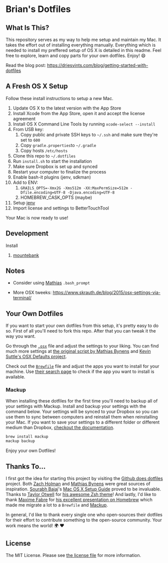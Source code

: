 # Brian's Dotfiles

## What Is This?

This repository serves as my way to help me setup and maintain my Mac. It takes the effort out of installing everything manually. Everything which is needed to install my preffered setup of OS X is detailed in this readme. Feel free to explore, learn and copy parts for your own dotfiles. Enjoy! :smile:

Read the blog post: https://driesvints.com/blog/getting-started-with-dotfiles

## A Fresh OS X Setup

Follow these install instructions to setup a new Mac.

1. Update OS X to the latest version with the App Store
1. Install Xcode from the App Store, open it and accept the license agreement
1. Install OS X Command Line Tools by running `xcode-select --install`
1. From USB key:
   1. Copy public and private SSH keys to `~/.ssh` and make sure they're set to `600`
   1. Copy `gradle.properties`to `~/.gradle`
   1. Copy hosts `/etc/hosts`
1. Clone this repo to `~/.dotfiles`
1. Run `install.sh` to start the installation
1. Make sure Dropbox is set up and synced
1. Restart your computer to finalize the process
1. Enable bash-it plugins (jenv, sdkman)
1. Add to ENV:
    1. `GRAILS_OPTS=-Xmx2G -Xms512m -XX:MaxPermSize=512m -Dfile.encoding=UTF-8 -Djava.encoding=UTF-8`
    1. HOMEBREW_CASK_OPTS (maybe)
1. Setup [jenv](http://www.jenv.be/)
1. Import license and settings to BetterTouchTool

Your Mac is now ready to use!

## Development

Install

1. [mountebank](http://www.mbtest.org/docs/install)


## Notes
* Consider using [Mathias](https://github.com/mathiasbynens/dotfiles) `.bash_prompt`

* More OSX tweeks: https://www.skrauth.de/blog/2015/osx-settings-via-terminal/


## Your Own Dotfiles

If you want to start your own dotfiles from this setup, it's pretty easy to do so. First of all you'll need to fork this repo. After that you can tweak it the way you want.

Go through the [`.osx`](./.osx) file and adjust the settings to your liking. You can find much more settings at [the original script by Mathias Bynens](https://github.com/mathiasbynens/dotfiles/blob/master/.osx) and [Kevin Suttle's OSX Defaults project](https://github.com/kevinSuttle/OSXDefaults).

Check out the [`Brewfile`](./Brewfile) file and adjust the apps you want to install for your machine. Use [their search page](https://caskroom.github.io/search) to check if the app you want to install is available.

### Mackup
When installing these dotfiles for the first time you'll need to backup all of your settings with Mackup. Install and backup your settings with the command below. Your settings will be synced to your Dropbox so you can use them to sync between computers and reinstall them when reinstalling your Mac. If you want to save your settings to a different folder or different medium than Dropbox, [checkout the documentation](https://github.com/lra/mackup#supported-storages).

```bash
brew install mackup
mackup backup
```


Enjoy your own Dotfiles!

## Thanks To...

I first got the idea for starting this project by visiting the [Github does dotfiles](https://dotfiles.github.io/) project. Both [Zach Holman](https://github.com/holman/dotfiles) and [Mathias Bynens](https://github.com/mathiasbynens/dotfiles) were great sources of inspiration. [Sourabh Bajaj](https://twitter.com/sb2nov/)'s [Mac OS X Setup Guide](http://sourabhbajaj.com/mac-setup/) proved to be invaluable. Thanks to [Taylor Otwell](https://twitter.com/taylorotwell) for [his awesome Zsh theme](https://github.com/taylorotwell/shell)! And lastly, I'd like to thank [Maxime Fabre](https://twitter.com/anahkiasen) for [his excellent presentation on Homebrew](https://speakerdeck.com/anahkiasen/a-storm-homebrewin) which made me migrate a lot to a `Brewfile` and [Mackup](https://github.com/lra/mackup).

In general, I'd like to thank every single one who open-sources their dotfiles for their effort to contribute something to the open-source community. Your work means the world! :earth_africa: :heart:

## License

The MIT License. Please see [the license file](license.md) for more information.
